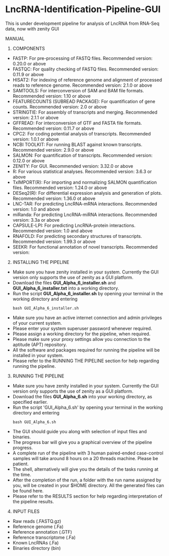 # LncRNA-Identification-Pipeline-GUI
This is under development pipeline for analysis of LncRNA from RNA-Seq data, now with zenity GUI



MANUAL

1. COMPONENTS
- FASTP: For pre-processing of FASTQ files. Recommended version: 0.20.0 or above
- FASTQC: For quality checking of FASTQ files. Recommended version: 0.11.9 or above
- HISAT2: For indexing of reference genome and alignment of processed reads to reference genome. Recommended version: 2.1.0 or above
- SAMTOOLS: For interconversion of SAM and BAM file formats. Recommended version: 1.10 or above
- FEATURECOUNTS (SUBREAD PACKAGE): For quantification of gene counts. Recommended version: 2.0 or above
- STRINGTIE: For assembly of transcripts and merging. Recommended version: 2.1.1 or above
- GFFREAD: For interconversion of GTF and FASTA file formats. Recommended version: 0.11.7 or above
- CPC2: For coding potential analysis of transcripts. Recommended version: 1.0.1 or above
- NCBI TOOLKIT: For running BLAST against known transcripts. Recommended version: 2.9.0 or above
- SALMON: For quantification of transcripts. Recommended version: 0.12.0 or above
- ZENITY: For GUI. Recommended version: 3.32.0 or above
- R: For various statistical analyses. Recommended version: 3.6.3 or above
- TxIMPORT(R): For importing and normalizing SALMON quantification files. Recommended version: 1.24.0 or above
- DESeq2(R): For differential expression analysis and generation of plots. Recommended version: 1.36.0 ot above
- LNC-TAR: For predicting LncRNA-mRNA interactions. Recommended version: 1.0 and above
- miRanda: For predicting LncRNA-miRNA interactions. Recommended version: 3.3a or above
- CAPSULE-LPI: For predicting LncRNA-protein interactions. Recommended version: 1.0 and above
- RNAFOLD: For predicting secondary structures of transcripts. Recommended version: 1.99.3 or above
- SEEKR: For functional annotation of novel transcripts. Recommended version: 

2. INSTALLING THE PIPELINE
- Make sure you have zenity installed in your system. Currently the GUI version only supports the use of zenity as a GUI platform.
- Download the files **GUI_Alpha_6_installer.sh** and **GUI_Alpha_6_installer.txt** into a working directory.
- Run the script **GUI_Alpha_6_installer.sh** by opening your terminal in the working directory and entering 
  ```
  bash GUI_Alpha_6_installer.sh
  ```
- Make sure you have an active internet connection and admin privileges of your current system.
- Please enter your system superuser password whenever required.
- Please assign a working directory for the pipeline, when required.
- Please make sure your proxy settings allow you connection to the aptitude (APT) repository.
- All the software and packages required for running the pipeline will be installed in your system.
- Please refer to the RUNNING THE PIPELINE section for help regarding running the pipeline.

3. RUNNING THE PIPELINE
- Make sure you have zenity installed in your system. Currently the GUI version only supports the use of zenity as a GUI platform.
- Download the files **GUI_Alpha_6.sh** into your working directory, as specified earlier.
- Run the script 'GUI_Alpha_6.sh' by opening your terminal in the working directory and entering 
  ```
  bash GUI_Alpha_6.sh
  ```
- The GUI should guide you along with selection of input files and binaries.
- The progress bar will give you a graphical overview of the pipeline progress.
- A complete run of the pipeline with 3 human paired-ended case-control samples will take around 8 hours on a 20 threads machine. Please be patient.
- The shell, alternatively will give you the details of the tasks running at the time.
- After the completion of the run, a folder with the run name assigned by you, will be created in your $HOME directory. All the generated files can be found here.
- Please refer to the RESULTS section for help regarding interpretation of the pipeline results.

4. INPUT FILES
- Raw reads (.FASTQ.gz)
- Reference genome (.Fa)
- Reference annotation (.GTF)
- Reference transcriptome (.Fa)
- Known LncRNAs (.Fa)
- Binaries directory (bin)
